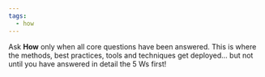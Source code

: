 ```yaml
---
tags:
  - how
---
```


Ask **How** only when all core questions have been answered. This is where the methods, best practices, tools and techniques get deployed... but not until you have answered in detail the 5 Ws first!
